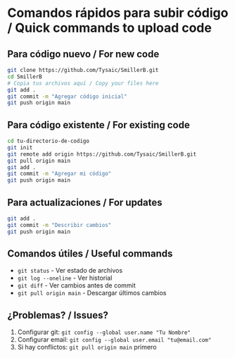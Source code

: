 # Comandos rápidos para subir código / Quick commands to upload code

## Para código nuevo / For new code
```bash
git clone https://github.com/Tysaic/SmillerB.git
cd SmillerB
# Copia tus archivos aquí / Copy your files here
git add .
git commit -m "Agregar código inicial"
git push origin main
```

## Para código existente / For existing code
```bash
cd tu-directorio-de-codigo
git init
git remote add origin https://github.com/Tysaic/SmillerB.git
git pull origin main
git add .
git commit -m "Agregar mi código"
git push origin main
```

## Para actualizaciones / For updates
```bash
git add .
git commit -m "Describir cambios"
git push origin main
```

## Comandos útiles / Useful commands
- `git status` - Ver estado de archivos
- `git log --oneline` - Ver historial
- `git diff` - Ver cambios antes de commit
- `git pull origin main` - Descargar últimos cambios

## ¿Problemas? / Issues?
1. Configurar git: `git config --global user.name "Tu Nombre"`
2. Configurar email: `git config --global user.email "tu@email.com"`
3. Si hay conflictos: `git pull origin main` primero